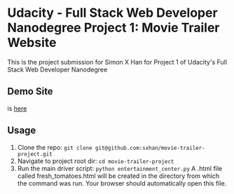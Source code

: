 # Udacity - Full Stack Web Developer Nanodegree Project 1: Movie Trailer Website

This is the project submission for Simon X Han for Project 1 of Udacity's Full Stack Web Developer Nanodegree

## Demo Site
is [here](http://simonxh.com/movie-trailer-project/)

## Usage

1. Clone the repo: `git clone git@github.com:sxhan/movie-trailer-project.git`
2. Navigate to project root dir: `cd movie-trailer-project`
3. Run the main driver script: `python entertainment_center.py` A .html file called fresh_tomatoes.html will be created in the directory from which the command was run. Your browser should automatically open this file.
